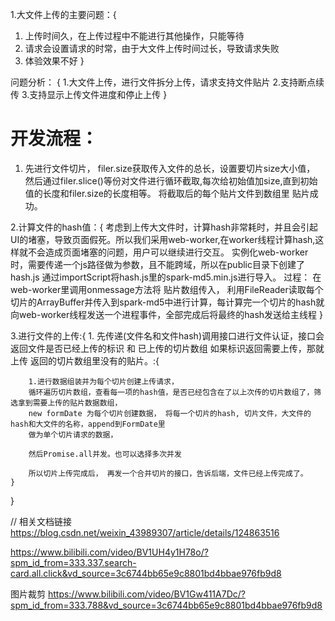 1.大文件上传的主要问题：{
   1. 上传时间久，在上传过程中不能进行其他操作，只能等待
   2. 请求会设置请求的时常，由于大文件上传时间过长，导致请求失败 
   3. 体验效果不好
}

问题分析： {
    1.大文件上传，进行文件拆分上传，请求支持文件贴片
    2.支持断点续传
    3.支持显示上传文件进度和停止上传
}

# 开发流程：
1. 先进行文件切片， filer.size获取传入文件的总长，设置要切片size大小值，
然后通过filer.slice()等份对文件进行循环截取,每次给初始值加size,直到初始值的长度和filer.size的长度相等。
将截取后的每个贴片文件到数组里 贴片成功。

2.计算文件的hash值：{
    考虑到上传大文件时，计算hash非常耗时，并且会引起UI的堵塞，导致页面假死。所以我们采用web-worker,在worker线程计算hash,这样就不会造成页面堵塞的问题，用户可以继续进行交互。
    实例化web-worker时，需要传递一个js路径做为参数，且不能跨域，所以在public目录下创建了hash.js
    通过importScript将hash.js里的spark-md5.min.js进行导入。
    过程： 在web-worker里调用onmessage方法将 贴片数组传入，
    利用FileReader读取每个切片的ArrayBuffer并传入到spark-md5中进行计算，每计算完一个切片的hash就向web-worker线程发送一个进程事件，全部完成后将最终的hash发送给主线程
}

3.进行文件的上传:{
    1. 先传递(文件名和文件hash)调用接口进行文件认证，接口会返回文件是否已经上传的标识 和 已上传的切片数组
    如果标识返回需要上传，那就上传 返回的切片数组里没有的贴片。:{

        1.进行数据组装并为每个切片创建上传请求，
        循环遍历切片数组，查看每一项的hash值，是否已经包含在了以上次传的切片数组了，筛选拿到需要上传的贴片数据数组，
        new formDate 为每个切片创建数据， 将每一个切片的hash, 切片文件，大文件的hash和大文件的名称，append到FormDate里
        做为单个切片请求的数据，
 
        然后Promise.all并发。也可以选择多次并发

        所以切片上传完成后， 再发一个合并切片的接口，告诉后端，文件已经上传完成了。
    }
}

// 相关文档链接
https://blog.csdn.net/weixin_43989307/article/details/124863516

https://www.bilibili.com/video/BV1UH4y1H78o/?spm_id_from=333.337.search-card.all.click&vd_source=3c6744bb65e9c8801bd4bbae976fb9d8


图片裁剪 https://www.bilibili.com/video/BV1Gw411A7Dc/?spm_id_from=333.788&vd_source=3c6744bb65e9c8801bd4bbae976fb9d8